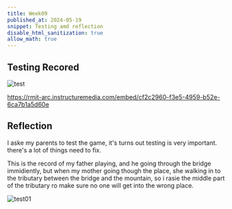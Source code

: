 ```yaml
---
title: Week09
published_at: 2024-05-19
snippet: Testing amd reflection
disable_html_sanitization: true
allow_math: true
---
```


## Testing Recored ##

![test](/w09/test.png)

https://rmit-arc.instructuremedia.com/embed/cf2c2960-f3e5-4959-b52e-6ca7b1a5d60e

## Reflection ##

I aske my parents to test the game, it's turns out testing is very important. there's a lot of things need to fix.

This is the record of my father playing, and he going through the bridge immidiently, but when my mother going though the place, she walking in to the tributary between the bridge and the mountain, so i rasie the middle part of the tributary ro make sure no one will get into the wrong place.

![test01](/w09/test01.png)

